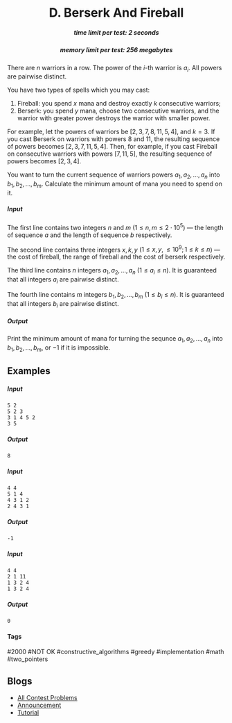 <h1 style='text-align: center;'> D. Berserk And Fireball</h1>

<h5 style='text-align: center;'>time limit per test: 2 seconds</h5>
<h5 style='text-align: center;'>memory limit per test: 256 megabytes</h5>

There are $n$ warriors in a row. The power of the $i$-th warrior is $a_i$. All powers are pairwise distinct.

You have two types of spells which you may cast: 

1. Fireball: you spend $x$ mana and destroy exactly $k$ consecutive warriors;
2. Berserk: you spend $y$ mana, choose two consecutive warriors, and the warrior with greater power destroys the warrior with smaller power.

For example, let the powers of warriors be $[2, 3, 7, 8, 11, 5, 4]$, and $k = 3$. If you cast Berserk on warriors with powers $8$ and $11$, the resulting sequence of powers becomes $[2, 3, 7, 11, 5, 4]$. Then, for example, if you cast Fireball on consecutive warriors with powers $[7, 11, 5]$, the resulting sequence of powers becomes $[2, 3, 4]$.

You want to turn the current sequence of warriors powers $a_1, a_2, \dots, a_n$ into $b_1, b_2, \dots, b_m$. Calculate the minimum amount of mana you need to spend on it.

##### Input

The first line contains two integers $n$ and $m$ ($1 \le n, m \le 2 \cdot 10^5$) — the length of sequence $a$ and the length of sequence $b$ respectively.

The second line contains three integers $x, k, y$ ($1 \le x, y, \le 10^9; 1 \le k \le n$) — the cost of fireball, the range of fireball and the cost of berserk respectively.

The third line contains $n$ integers $a_1, a_2, \dots, a_n$ ($1 \le a_i \le n$). It is guaranteed that all integers $a_i$ are pairwise distinct.

The fourth line contains $m$ integers $b_1, b_2, \dots, b_m$ ($1 \le b_i \le n$). It is guaranteed that all integers $b_i$ are pairwise distinct.

##### Output

Print the minimum amount of mana for turning the sequnce $a_1, a_2, \dots, a_n$ into $b_1, b_2, \dots, b_m$, or $-1$ if it is impossible.

## Examples

##### Input


```text
5 2
5 2 3
3 1 4 5 2
3 5
```
##### Output


```text
8
```
##### Input


```text
4 4
5 1 4
4 3 1 2
2 4 3 1
```
##### Output


```text
-1
```
##### Input


```text
4 4
2 1 11
1 3 2 4
1 3 2 4
```
##### Output


```text
0
```


#### Tags 

#2000 #NOT OK #constructive_algorithms #greedy #implementation #math #two_pointers 

## Blogs
- [All Contest Problems](../Educational_Codeforces_Round_91_(Rated_for_Div._2).md)
- [Announcement](../blogs/Announcement.md)
- [Tutorial](../blogs/Tutorial.md)
